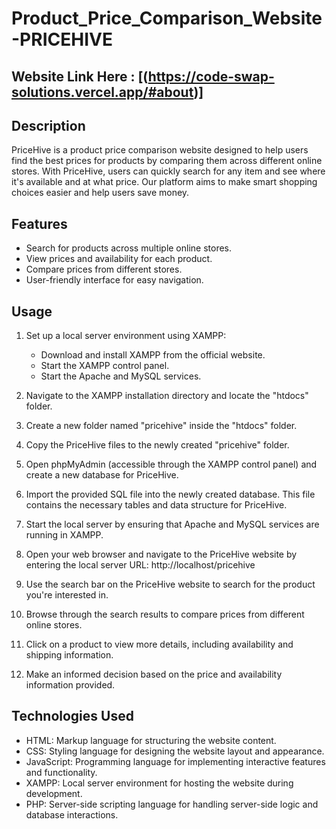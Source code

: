 # Product_Price_Comparison_Website-PRICEHIVE
## Website Link Here : [(https://code-swap-solutions.vercel.app/#about)]
## Description
PriceHive is a product price comparison website designed to help users find the best prices for products by comparing them across different online stores. With PriceHive, users can quickly search for any item and see where it's available and at what price. Our platform aims to make smart shopping choices easier and help users save money.

## Features
- Search for products across multiple online stores.
- View prices and availability for each product.
- Compare prices from different stores.
- User-friendly interface for easy navigation.
  
## Usage
1. Set up a local server environment using XAMPP:
   - Download and install XAMPP from the official website.
   - Start the XAMPP control panel.
   - Start the Apache and MySQL services.

2. Navigate to the XAMPP installation directory and locate the "htdocs" folder.

3. Create a new folder named "pricehive" inside the "htdocs" folder.

4. Copy the PriceHive files to the newly created "pricehive" folder.

5. Open phpMyAdmin (accessible through the XAMPP control panel) and create a new database for PriceHive.

6. Import the provided SQL file into the newly created database. This file contains the necessary tables and data structure for PriceHive.

7. Start the local server by ensuring that Apache and MySQL services are running in XAMPP.

8. Open your web browser and navigate to the PriceHive website by entering the local server URL: http://localhost/pricehive

9. Use the search bar on the PriceHive website to search for the product you're interested in.

10. Browse through the search results to compare prices from different online stores.

11. Click on a product to view more details, including availability and shipping information.

12. Make an informed decision based on the price and availability information provided.

## Technologies Used
- HTML: Markup language for structuring the website content.
- CSS: Styling language for designing the website layout and appearance.
- JavaScript: Programming language for implementing interactive features and functionality.
- XAMPP: Local server environment for hosting the website during development.
- PHP: Server-side scripting language for handling server-side logic and database interactions.
